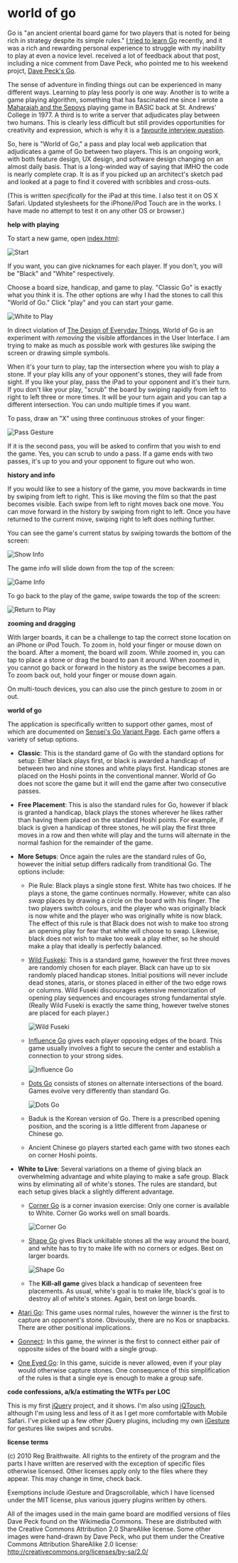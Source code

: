 world of go
===

Go is "an ancient oriental board game for two players that is noted for being rich in strategy despite its simple rules." [I tried to learn Go](http://github.com/raganwald/homoiconic/blob/master/2009-10-20/high_anxiety.md#readme "High Anxiety") recently, and it was a rich and rewarding personal experience to struggle with my inability to play at even a novice level. received a lot of feedback about that post, including a nice comment from Dave Peck, who pointed me to his weekend projct, [Dave Peck's Go](http://github.com/davepeck/appengine-go "[Dave Peck's Go]").

The sense of adventure in finding things out can be experienced in many different ways. Learning to play less poorly is one way. Another is to write a game playing algorithm, something that has fascinated me since I wrote a [Maharajah and the Sepoys](http://en.wikipedia.org/wiki/Maharajah_and_the_Sepoys) playing game in BASIC back at St. Andrews' College in 1977. A third is to write a server that adjudicates play between two humans. This is clearly less difficult but still provides opportunities for creativity and expression, which is why it is a [favourite interview question](http://weblog.raganwald.com/2006/06/my-favourite-interview-question.html "My favourite interview question").

So, here is "World of Go," a pass and play local web application that adjudicates a game of Go between two players. This is an ongoing work, with both feature design, UX design, and software design changing on an almost daily basis. That is a long-winded way of saying that IMHO the code is nearly complete crap. It is as if you picked up an architect's sketch pad and looked at a page to find it covered with scribbles and cross-outs.

(This is written *specifically* for the iPad at this time. I also test it on OS X Safari. Updated stylesheets for the iPhone/iPod Touch are in the works. I have made no attempt to test it on any other OS or browser.)

**help with playing**

To start a new game, open [index.html][index]:

![Start][start]

If you want, you can give nicknames for each player. If you don't, you will be "Black" and "White" respectively.

Choose a board size, handicap, and game to play. "Classic Go" is exactly what you think it is. The other options are why I had the stones to call this "World of Go." Click "play" and you can start your game.

![White to Play][white_to_play]

In direct violation of [The Design of Everyday Things](http://www.amazon.com/gp/product/0465067107?ie=UTF8&amp;tag=raganwald001-20&amp;linkCode=as2&amp;camp=1789&amp;creative=390957&amp;creativeASIN=0465067107 "Amazon.com: The Design of Everyday Things (9780465067107): Donald A. Norman: Books"), World of Go is an experiment with *removing* the visible affordances in the User Interface. I am trying to make as much as possible work with gestures like swiping the screen or drawing simple symbols.

When it's your turn to play, tap the intersection where you wish to play a stone. If your play kills any of your opponent's stones, they will fade from sight. If you like your play, pass the iPad to your opponent and it's their turn. If you don't like your play, "scrub" the board by swiping rapidly from left to right to left three or more times. It will be your turn again and you can tap a different intersection. You can undo multiple times if you want.

To pass, draw an "X" using three continuous strokes of your finger:

![Pass Gesture][pass]

If it is the second pass, you will be asked to confirm that you wish to end the game. Yes, you can scrub to undo a pass. If a game ends with two passes, it's up to you and your opponent to figure out who won.

**history and info**

If you would like to see a history of the game, you move backwards in time by swiping from left to right. This is like moving the film so that the past becomes visible. Each swipe from left to right moves back one move. You can move forward in the history by swiping from right to left. Once you have returned to the current move, swiping right to left does nothing further.

You can see the game's current status by swiping towards the bottom of the screen:

![Show Info][bottom]

The game info will slide down from the top of the screen:

![Game Info][info]

To go back to the play of the game, swipe towards the top of the screen:

![Return to Play][top]

**zooming and dragging**

With larger boards, it can be a challenge to tap the correct stone location on an iPhone or iPod Touch. To zoom in, hold your finger or mouse down on the board. After a moment, the board will zoom. While zoomed in, you can tap to place a stone or drag the board to pan it around. When zoomed in, you cannot go back or forward in the history as the swipe becomes a pan. To zoom back out, hold your finger or mouse down again.

On multi-touch devices, you can also use the pinch gesture to zoom in or out.

**world of go**

The application is specifically written to support other games, most of which are documented on [Sensei's Go Variant Page][sgv]. Each game offers a variety of setup options.

* **Classic**: This is the standard game of Go with the standard options for setup: Either black plays first, or black is awarded a handicap of between two and nine stones and white plays first. Handicap stones are placed on the Hoshi points in the conventional manner. World of Go does not score the game but it will end the game after two consecutive passes.

* **Free Placement**: This is also the standard rules for Go, however if black is granted a handicap, black plays the stones wherever he likes rather than having them placed on the standard Hoshi points. For example, if black is given a handicap of three stones, he will play the first three moves in a row and then white will play and the turns will alternate in the normal fashion for the remainder of the game.

* **More Setups**: Once again the rules are the standard rules of Go, however the initial setup differs radically from tranditional Go. The options include:

  * Pie Rule: Black plays a single stone first. White has two choices. If he plays a stone, the game continues normally. However, white can also *swap* places by drawing a circle on the board with his finger. The two players switch colours, and the player who was originally black is now white and the player who was originally white is now black. The effect of this rule is that Black does not wish to make too strong an opening play for fear that white will choose to swap. Likewise, black does not wish to make too weak a play either, so he should make a play that ideally is perfectly balanced.
  * [Wild Fuskeki][wild]: This is a standard game, however the first three moves are randomly chosen for each player. Black can have up to six randomly placed handicap stones. Initial positions will never include dead stones, ataris, or stones placed in either of the two edge rows or columns. Wild Fuseki discourages extensive memorization of opening play sequences and encourages strong fundamental style. (Really Wild Fuseki is exactly the same thing, however twelve stones are placed for each player.)

    ![Wild Fuseki][iwild] 

  * [Influence Go][influence] gives each player opposing edges of the board. This game usually involves a fight to secure the center and establish a connection to your strong sides.

    ![Influence Go][iinfluence]

  * [Dots Go][dots] consists of stones on alternate intersections of the board. Games evolve very differently than standard Go.

    ![Dots Go][idots]
    
  * Baduk is the Korean version of Go. There is a prescribed opening position, and the scoring is a little different from Japanese or Chinese go.
  
  * Ancient Chinese go players started each game with two stones each on corner Hoshi points.
  
* **White to Live**: Several variations on a theme of giving black an overwhelming advantage and white playing to make a safe group. Black wins by eliminating all of white's stones. The rules are standard, but each setup gives black a slightly different advantage.

  * [Corner Go][corner] is a corner invasion exercise: Only one corner is available to White. Corner Go works well on small boards.

    ![Corner Go][icorner]

  * [Shape Go][shape] gives Black unkillable stones all the way around the board, and white has to try to make life with no corners or edges. Best on larger boards.

    ![Shape Go][ibox]
    
  * The **Kill-all game** gives black a handicap of seventeen free placements. As usual, white's goal is to make life, black's goal is to destroy all of white's stones. Again, best on large boards.
  
* [Atari Go][atari]: This game uses normal rules, however the winner is the first to capture an opponent's stone. Obviously, there are no Kos or snapbacks. There are other positional implications.

* [Gonnect][gonnect]: In this game, the winner is the first to connect either pair of opposite sides of the board with a single group.
  
* [One Eyed Go][oneeye]: In this game, suicide is never allowed, even if your play would otherwise capture stones. One consequence of this simplification of the rules is that a single eye is enough to make a group safe.


**code confessions, a/k/a estimating the WTFs per LOC**

This is my first [jQuery](http://jquery.com/ "jQuery: The Write Less, Do More, JavaScript Library") project, and it shows. I'm also using [jQTouch](http://www.jqtouch.com/), although I'm using less and less of it as I get more comfortable with Mobile Safari. I've picked up a few other jQuery plugins, including my own [iGesture][igesture] for gestures like swipes and scrubs.

**license terms**

(c) 2010 Reg Braithwaite. All rights to the entirety of the program and the parts I have written are reserved with the exception of specific files otherwise licensed. Other licenses apply only to the files where they appear. This may change in time, check back.

Exemptions include iGesture and Dragscrollable, which I have licensed under the MIT license, plus various jquery plugins written by others.

All of the images used in the main game board are modified versions of files Dave Peck found on the Wikimedia Commons. These 
are distributed with the Creative Commons Attribution 2.0 ShareAlike license. Some other images were hand-drawn by Dave Peck, who put them under the Creative Commons Attribution ShareAlike 2.0 license: http://creativecommons.org/licenses/by-sa/2.0/

[igesture]: http://github.com/raganwald/iGesture
[index]: http://raganwald.github.com/go/index.html
[start]: http://raganwald.github.com/go/i/about/start.png
[white_to_play]: http://raganwald.github.com/go/i/about/white_to_play.png
[pass]: http://raganwald.github.com/go/i/about/pass.png
[oneeye]: http://senseis.xmp.net/?OneEyedGo
[atari]: http://senseis.xmp.net/?AtariGo
[gonnect]: http://senseis.xmp.net/?Gonnect
[sgv]: http://senseis.xmp.net/?GoVariant
[wild]: http://senseis.xmp.net/?WildFuseki
[corner]: http://senseis.xmp.net/?BiggestCorner
[shape]: http://senseis.xmp.net/?ShapeGameSolid
[influence]: http://senseis.xmp.net/?InfluenceGo
[dots]: http://senseis.xmp.net/?DotsGo
[ibox]: http://raganwald.github.com/go/i/about/box.png
[idots]: http://raganwald.github.com/go/i/about/dots.png
[iinfluence]: http://raganwald.github.com/go/i/about/influence.png
[icorner]: http://raganwald.github.com/go/i/about/corner.png
[iwild]: http://raganwald.github.com/go/i/about/wild.png
[info]: http://raganwald.github.com/go/i/about/info.png
[bottom]: http://raganwald.github.com/go/i/about/bottom.png
[top]: http://raganwald.github.com/go/i/about/top.png